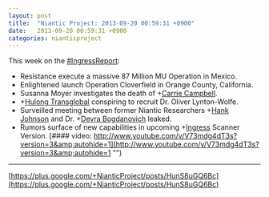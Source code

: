 ```yaml
---
layout: post
title:  "Niantic Project: 2013-09-20 00:59:31 +0900"
date:   2013-09-20 00:59:31 +0900
categories: nianticproject
---
```

This week on the [#IngressReport](https://plus.google.com/s/%23IngressReport ""):

- Resistance execute a massive 87 Million MU Operation in Mexico.
- Enlightened launch Operation Cloverfield in Orange County, California.
- Susanna Moyer investigates the death of +[Carrie Campbell](https://plus.google.com/101180225942784917383 "").
- +[Hulong Transglobal](https://plus.google.com/107849663787965375687 "") conspiring to recruit Dr. Oliver Lynton-Wolfe.
- Surveilled meeting between former Niantic Researchers +[Hank Johnson](https://plus.google.com/117792105926525258257 "") and Dr. +[Devra Bogdanovich](https://plus.google.com/102598577258553073047 "") leaked.
- Rumors surface of new capabilities in upcoming +[Ingress](https://plus.google.com/103320655754019011706 "") Scanner Version.
[#### video: http://www.youtube.com/v/V73mdg4dT3s?version=3&amp;autohide=1](http://www.youtube.com/v/V73mdg4dT3s?version=3&amp;autohide=1 "")
- - -
[https://plus.google.com/+NianticProject/posts/HunS8uGQ6Bc](https://plus.google.com/+NianticProject/posts/HunS8uGQ6Bc)
